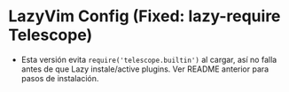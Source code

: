 # LazyVim Config (Fixed: lazy-require Telescope)
- Esta versión evita `require('telescope.builtin')` al cargar, así no falla antes de que Lazy instale/active plugins.
Ver README anterior para pasos de instalación.
